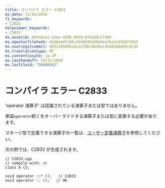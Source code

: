 ```yaml
---
title: コンパイラ エラー C2833
ms.date: 11/04/2016
f1_keywords:
- C2833
helpviewer_keywords:
- C2833
ms.assetid: b9418ce1-e2ee-4599-8959-6fde89c27569
ms.openlocfilehash: dad6a64f145c3d49d3b43044ea76a11d35827943
ms.sourcegitcommit: 6052185696adca270bc9bdbec45a626dd89cdcdd
ms.translationtype: MT
ms.contentlocale: ja-JP
ms.lasthandoff: 10/31/2018
ms.locfileid: "50460542"
---
```

# <a name="compiler-error-c2833"></a>コンパイラ エラー C2833

'operator 演算子' は認識されている演算子または型ではありません。

単語`operator`続くをオーバーライドする演算子または型に変換する必要があります。

マネージ型で定義できる演算子の一覧は、[ユーザー定義演算子](../../dotnet/user-defined-operators-cpp-cli.md)を参照してください。

次の例では、C2833 が生成されます。

```
// C2833.cpp
// compile with: /c
class A {};

void operator ::* ();   // C2833
void operator :: ();   // OK
```